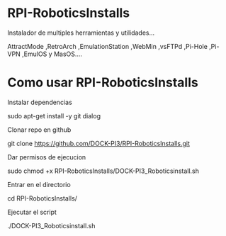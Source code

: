 # RPI-RoboticsInstalls
 Instalador de multiples herramientas y utilidades...

 AttractMode ,RetroArch ,EmulationStation ,WebMin ,vsFTPd ,Pi-Hole ,Pi-VPN ,EmulOS y MasOS....
 
 # Como usar RPI-RoboticsInstalls
 Instalar dependencias
 
 sudo apt-get install -y git dialog
 
 
 Clonar repo en github
 
 git clone https://github.com/DOCK-PI3/RPI-RoboticsInstalls.git
 
 
 Dar permisos de ejecucion
 
 sudo chmod +x RPI-RoboticsInstalls/DOCK-PI3_Roboticsinstall.sh
 
 
 Entrar en el directorio
 
 cd RPI-RoboticsInstalls/
 
 
 Ejecutar el script
 
 ./DOCK-PI3_Roboticsinstall.sh